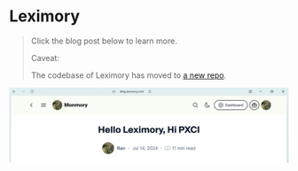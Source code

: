 # Leximory

> Click the blog post below to learn more.
> 
> Caveat: 
> 
> The codebase of Leximory has moved to [a new repo](https://github.com/NarixHine/leximory).

[![](./public/blog.png)](https://blog.leximory.com/hello-leximory-hi-pxci)
